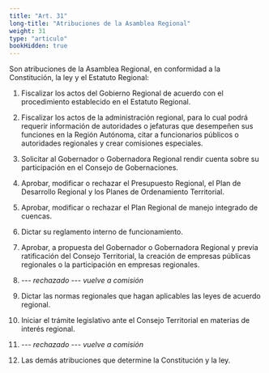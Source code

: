 ```yaml
---
title: "Art. 31"
long-title: "Atribuciones de la Asamblea Regional"
weight: 31
type: "articulo"
bookHidden: true
---
```

Son atribuciones de la Asamblea Regional, en conformidad a la Constitución, la ley y el Estatuto Regional:
 
1. Fiscalizar los actos del Gobierno Regional de acuerdo con el procedimiento establecido en el Estatuto Regional.
 
2. Fiscalizar los actos de la administración regional, para lo cual podrá requerir información de autoridades o jefaturas que desempeñen sus funciones en la Región Autónoma, citar a funcionarios públicos o autoridades regionales y crear comisiones especiales.
 
3. Solicitar al Gobernador o Gobernadora Regional rendir cuenta sobre su participación en el Consejo de Gobernaciones.
 
4. Aprobar, modificar o rechazar el Presupuesto Regional, el Plan de Desarrollo Regional y los Planes de Ordenamiento Territorial.
 
5. Aprobar, modificar o rechazar el Plan Regional de manejo integrado de cuencas.
 
6. Dictar su reglamento interno de funcionamiento.
 
7. Aprobar, a propuesta del Gobernador o Gobernadora Regional y previa ratificación del Consejo Territorial, la creación de empresas públicas regionales o la participación en empresas regionales.

8. --- *rechazado --- vuelve a comisión*
 
9. Dictar las normas regionales que hagan aplicables las leyes de acuerdo regional.
 
10. Iniciar el trámite legislativo ante el Consejo Territorial en materias de interés regional.

11. --- *rechazado --- vuelve a comisión*
 
12. Las demás atribuciones que determine la Constitución y la ley.
